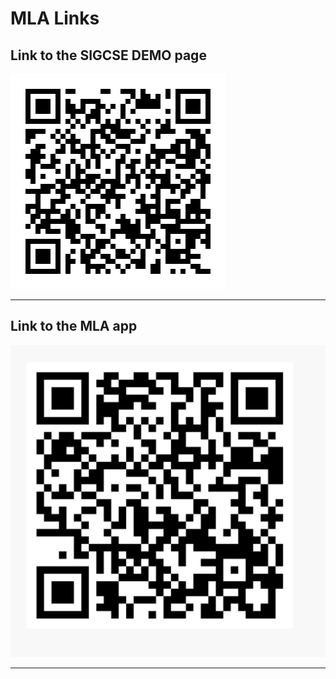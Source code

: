 # MLA Links

## Link to the SIGCSE DEMO page
![SIGCSE DEMO](QR_Code_MLA_SIGCSE_DEMO.png)

---

## Link to the MLA app
![MLA site](masterylearningappQRcode.png)
<hr>
